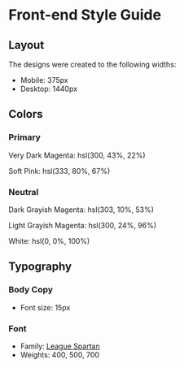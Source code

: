 # Front-end Style Guide

## Layout

The designs were created to the following widths:

- Mobile: 375px
- Desktop: 1440px

## Colors

### Primary

Very Dark Magenta: hsl(300, 43%, 22%)

Soft Pink: hsl(333, 80%, 67%)

### Neutral

Dark Grayish Magenta: hsl(303, 10%, 53%)

Light Grayish Magenta: hsl(300, 24%, 96%)

White: hsl(0, 0%, 100%)

## Typography

### Body Copy

- Font size: 15px

### Font

- Family: [League Spartan](https://fonts.google.com/specimen/League+Spartan)
- Weights: 400, 500, 700
